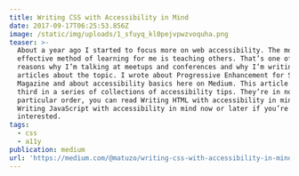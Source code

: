 ```yaml
---
title: Writing CSS with Accessibility in Mind
date: 2017-09-17T06:25:53.856Z
image: /static/img/uploads/1_sfuyq_kl0pejvpwzvoquha.png
teaser: >-
  About a year ago I started to focus more on web accessibility. The most
  effective method of learning for me is teaching others. That’s one of the
  reasons why I’m talking at meetups and conferences and why I’m writing
  articles about the topic. I wrote about Progressive Enhancement for Smashing
  Magazine and about accessibility basics here on Medium. This article is the
  third in a series of collections of accessibility tips. They’re in no
  particular order, you can read Writing HTML with accessibility in mind and
  Writing JavaScript with accessibility in mind now or later if you’re
  interested.
tags:
  - css
  - a11y
publication: medium
url: 'https://medium.com/@matuzo/writing-css-with-accessibility-in-mind-8514a0007939'
---
```

